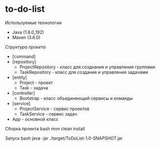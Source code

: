 # to-do-list

Используемые технологии 
* Java (1.8.0_192)
* Maven (3.6.0)

*Структура прокета*
* [command]
* [repository]
  * ProjectRepository - класс для созднания и управления группами
  * TaskRepository - класс для создания и управления задачами
* [entity]
  * Project - проект
  * Task - задача
* [controller]
  * Bootstrap - класс объединяющий сервисы и команды 
* [service]
  * ProjectService - сервис проектов
  * TaskService - сервис задач
* App - основной класс 

Сборка проекта
bash
 mvn clean install

 
Запуск
bash
 java -jar ./target/ToDoList-1.0-SNAPSHOT.jar
